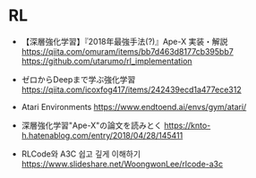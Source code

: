 # RL

- 【深層強化学習】『2018年最強手法(?)』Ape-X 実装・解説
https://qiita.com/omuram/items/bb7d463d8177cb395bb7
https://github.com/utarumo/rl_implementation

- ゼロからDeepまで学ぶ強化学習
https://qiita.com/icoxfog417/items/242439ecd1a477ece312

- Atari Environments
https://www.endtoend.ai/envs/gym/atari/

- 深層強化学習"Ape-X"の論文を読みとく
https://knto-h.hatenablog.com/entry/2018/04/28/145411

- RLCode와 A3C 쉽고 깊게 이해하기
https://www.slideshare.net/WoongwonLee/rlcode-a3c
